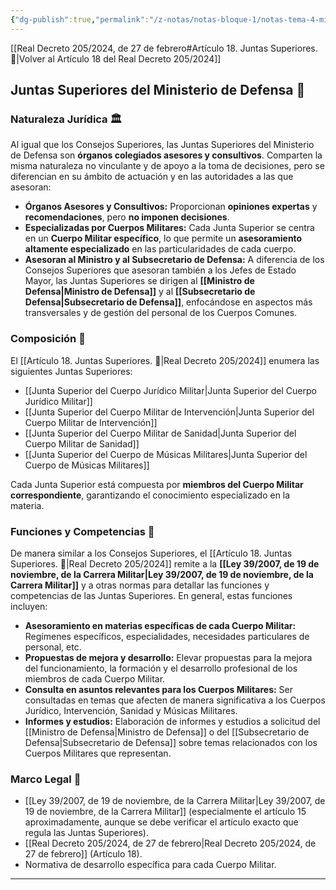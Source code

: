 ```yaml
---
{"dg-publish":true,"permalink":"/z-notas/notas-bloque-1/notas-tema-4-ministerio-de-defensa/juntas-superiores-del-ministerio-de-defensa/","title":"Juntas Superiores del Ministerio de Defensa"}
---
```



[[Real Decreto 205/2024, de 27 de febrero#Artículo 18. Juntas Superiores. 🥈\|Volver al Artículo 18 del Real Decreto 205/2024]]

## Juntas Superiores del Ministerio de Defensa 🥈

### Naturaleza Jurídica 🏛️

Al igual que los Consejos Superiores, las Juntas Superiores del Ministerio de Defensa son **órganos colegiados asesores y consultivos**.  Comparten la misma naturaleza no vinculante y de apoyo a la toma de decisiones, pero se diferencian en su ámbito de actuación y en las autoridades a las que asesoran:

*   **Órganos Asesores y Consultivos:**  Proporcionan **opiniones expertas** y **recomendaciones**, pero **no imponen decisiones**.
*   **Especializadas por Cuerpos Militares:**  Cada Junta Superior se centra en un **Cuerpo Militar específico**, lo que permite un **asesoramiento altamente especializado** en las particularidades de cada cuerpo.
*   **Asesoran al Ministro y al Subsecretario de Defensa:**  A diferencia de los Consejos Superiores que asesoran también a los Jefes de Estado Mayor, las Juntas Superiores se dirigen al **[[Ministro de Defensa\|Ministro de Defensa]]** y al **[[Subsecretario de Defensa\|Subsecretario de Defensa]]**, enfocándose en aspectos más transversales y de gestión del personal de los Cuerpos Comunes.

### Composición 👥

El [[Artículo 18. Juntas Superiores. 🥈\|Real Decreto 205/2024]] enumera las siguientes Juntas Superiores:

*   [[Junta Superior del Cuerpo Jurídico Militar\|Junta Superior del Cuerpo Jurídico Militar]]
*   [[Junta Superior del Cuerpo Militar de Intervención\|Junta Superior del Cuerpo Militar de Intervención]]
*   [[Junta Superior del Cuerpo Militar de Sanidad\|Junta Superior del Cuerpo Militar de Sanidad]]
*   [[Junta Superior del Cuerpo de Músicas Militares\|Junta Superior del Cuerpo de Músicas Militares]]

Cada Junta Superior está compuesta por **miembros del Cuerpo Militar correspondiente**, garantizando el conocimiento especializado en la materia.

### Funciones y Competencias 🎯

De manera similar a los Consejos Superiores, el [[Artículo 18. Juntas Superiores. 🥈\|Real Decreto 205/2024]] remite a la **[[Ley 39/2007, de 19 de noviembre, de la Carrera Militar\|Ley 39/2007, de 19 de noviembre, de la Carrera Militar]]** y a otras normas para detallar las funciones y competencias de las Juntas Superiores.  En general, estas funciones incluyen:

*   **Asesoramiento en materias específicas de cada Cuerpo Militar:**  Regímenes específicos, especialidades, necesidades particulares de personal, etc.
*   **Propuestas de mejora y desarrollo:**  Elevar propuestas para la mejora del funcionamiento, la formación y el desarrollo profesional de los miembros de cada Cuerpo Militar.
*   **Consulta en asuntos relevantes para los Cuerpos Militares:**  Ser consultadas en temas que afecten de manera significativa a los Cuerpos Jurídico, Intervención, Sanidad y Músicas Militares.
*   **Informes y estudios:**  Elaboración de informes y estudios a solicitud del [[Ministro de Defensa\|Ministro de Defensa]] o del [[Subsecretario de Defensa\|Subsecretario de Defensa]] sobre temas relacionados con los Cuerpos Militares que representan.

### Marco Legal 📜

*   [[Ley 39/2007, de 19 de noviembre, de la Carrera Militar\|Ley 39/2007, de 19 de noviembre, de la Carrera Militar]] (especialmente el artículo 15 aproximadamente, aunque se debe verificar el artículo exacto que regula las Juntas Superiores).
*   [[Real Decreto 205/2024, de 27 de febrero\|Real Decreto 205/2024, de 27 de febrero]] (Artículo 18).
*   Normativa de desarrollo específica para cada Cuerpo Militar.


---
